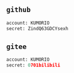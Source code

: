 ## `github`

```python
account: KUMORIO
secret: ZindQ63GDCYsexh
```

## `gitee`

```python
account: KUMORIO
secret: 0701bilibili
```

